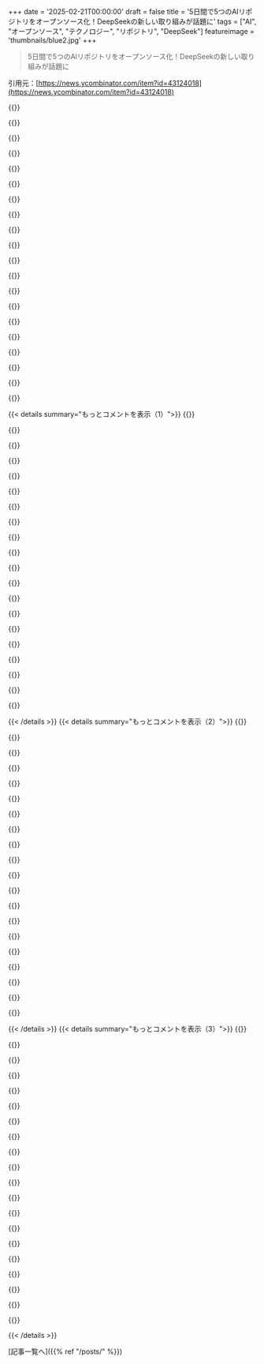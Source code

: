 +++
date = '2025-02-21T00:00:00'
draft = false
title = '5日間で5つのAIリポジトリをオープンソース化！DeepSeekの新しい取り組みが話題に'
tags = ["AI", "オープンソース", "テクノロジー", "リポジトリ", "DeepSeek"]
featureimage = 'thumbnails/blue2.jpg'
+++

> 5日間で5つのAIリポジトリをオープンソース化！DeepSeekの新しい取り組みが話題に

引用元：[https://news.ycombinator.com/item?id=43124018](https://news.ycombinator.com/item?id=43124018)

{{<matomeQuote body="リリース楽しみだけど、深く考えすぎてるのは俺だけ？このスレッドは個人的な解釈が多くて、DeepSeekはビジネスなんだから期待が大きすぎる気がするな。" userName="infecto" createdAt="2025-02-21T13:27:19" color="">}}

{{<matomeQuote body="具体的な情報がないから、議論が一般的になっちゃうんだろうな。アナウンスのアナウンスみたいなのはHNでは話題になりにくいし、リリースが面白くなるまで待つべきだと思う。" userName="dang" createdAt="2025-02-21T16:28:10" color="">}}

{{<matomeQuote body="中国ではビジネスは法的に個人とは見なされてないから、言葉の意味が違うんだよ。" userName="mudlus" createdAt="2025-02-21T23:56:52" color="">}}

{{<matomeQuote body="“純粋なガレージエネルギー”って表現いいね。推論スタックに興味津々。多くの人がR1を一台のH200ノードで回してるけど、DeepSeekはGPU当たりのRAMが少ないから、クラスタベースのMoE展開してるんじゃないかな。" userName="thundergolfer" createdAt="2025-02-21T06:14:53" color="#45d325">}}

{{<matomeQuote body="彼らの技術報告によると、一つの推論展開は約400GPUらしいぜ。" userName="mmoskal" createdAt="2025-02-21T06:56:55" color="">}}

{{<matomeQuote body="負荷バランスを最適化するには必要だな。残念ながら、この利益は小規模な展開には期待できないけど。" userName="fspeech" createdAt="2025-02-21T23:08:47" color="">}}

{{<matomeQuote body="H800のRAMサイズは削減されてないと思うけど、GPU間のメモリ帯域幅に問題があるみたい。最適化について興味深いな。" userName="sva_" createdAt="2025-02-21T06:31:28" color="">}}

{{<matomeQuote body="その通り。高性能GPUをトレーニング用に制限する主な方法は3つあるんだ。H800は前の2つは変更なしで、インターコネクト速度だけ半分になってるらしいよ。" userName="NitpickLawyer" createdAt="2025-02-21T11:15:56" color="">}}

{{<matomeQuote body="“純粋なガレージエネルギー”って10,000のA100sがあるらしい。そんなガレージが欲しいなあ。" userName="golly_ned" createdAt="2025-02-21T06:55:53" color="#ff33a1">}}

{{<matomeQuote body="＞“DeepSeekは約10,000のH800と10,000のH100を持っているはず。さらに、Nvidiaが中国向けのGPUをこの9ヶ月で100万台以上生産したよ。”" userName="blackeyeblitzar" createdAt="2025-02-21T06:57:56" color="">}}

{{<matomeQuote body="リポジトリの論文に書いてあるのは『DLトレーニングのために、Fire-Flyer 2に10000のPCIe A100 GPUを導入した』ってことだね。" userName="golly_ned" createdAt="2025-02-22T04:59:08" color="">}}

{{<matomeQuote body="そのレポートは雑だね。親会社（ヘッジファンド）がオープンに報告したすべてのGPUを、投資先企業で使ってると思ってるなんて馬鹿げてる。コカ・コーラがバークシャー・ハサウェイの全オフィスにアクセスできるって言ってるようなもんだよ。それに、DeepSeekの歴史を褒めるコメントも誇張されてて、実際には会社が1年も運営されてないからね。マーケティングのための曖昧な話はやめて、目の前の事実とコードに集中しよう。" userName="1oooqooq" createdAt="2025-02-21T09:37:40" color="">}}

{{<matomeQuote body="来週から5つのリポジトリをオープンソースにするって言ってるけど、実際のリポジトリが公開されるまで待ってから議論したほうがいいかも。オープンソースにされる詳細は何もないっぽいし、ただの予告みたいだね。" userName="oefrha" createdAt="2025-02-21T06:21:23" color="">}}

{{<matomeQuote body="確かに実際のリポジトリが出るまで待つべきだね。でも、これをGitHubのREADME.mdで見るのとEUのスライド式アプローチを比べると、EUに価値が提供できる人には賭けにくいかな。ヨーロッパはいい場所だと思ってるけど、EUの研究プロジェクトをいくつか経験してきたから、その成果には疑問を感じてる。" userName="tigroferoce" createdAt="2025-02-21T09:04:26" color="">}}

{{<matomeQuote body="間違ってないよ。実際に手に取れるものが出てくる中で成長するプレイヤーを見守る方が、政府に選ばれたプレイヤーが何も面白いものを見せる前に空虚な発表をするより遥かにエキサイティングだよね。" userName="oefrha" createdAt="2025-02-21T09:43:04" color="#ff33a1">}}

{{<matomeQuote body="それだけじゃないよ。世界の他の地域が光の速さで動いている中で、EUがこのプロジェクトを生き残らせたいなら、相当な態度の変化が必要だね。EUのプロジェクトが失敗するのに構わないと思うなら、未来はどうなるか冷静に考える必要がある。過去50年間、ヨーロッパは小さくなってしまったけど、計画や対応がないと正直難しい。" userName="tigroferoce" createdAt="2025-02-21T13:16:23" color="">}}

{{<matomeQuote body="＞ヨーロッパは小さくなったわけじゃなく、過去50年間でEUの国々は小さくなったと言ってるけど、CERNやESA、Airbusはどう考えても巨大企業だよね。彼らの分野では間違いなくトップだし。SpaceX対Arianneの再利用性の比較についても考慮に入れてるけど、BoeingとAirbusの結果や文化もあるし。ヨーロッパは工学やハードサイエンスで1位か2位（アメリカの後）なのは動かない事実だし、ソフトウェアやAIの分野で4位や5位になっても諦める理由はないと思うよ。アメリカの投資家がAI投資のリターンを求めるようになった時、今素晴らしく見える「先進的」なAI企業の多くが破産するだろうけど、ヨーロッパのプロジェクトはまだ資金が確保されてるだろうし。" userName="alienthrowaway" createdAt="2025-02-21T17:35:57" color="#ff5733">}}

{{<matomeQuote body="そうそう、これを投稿したのは、君がすでにそのポイントを指摘したのを見た後だったよ。" userName="dang" createdAt="2025-02-21T16:39:38" color="">}}

{{<matomeQuote body="全く無関係なことだけど、エレクトロニック・ダンス・ミュージックやヒップホップで使われる「ドロップ」って言葉がソフトウェアでも使われるのが面白いな。" userName="dkga" createdAt="2025-02-21T07:09:11" color="">}}

{{<matomeQuote body="「ドロップ」って言葉がエレクトロニック・ミュージックで広まる以前から、ヒップホップでは「新しいトラックをドロップする」って言い回しは永遠に使われていたと思うよ。" userName="locusofself" createdAt="2025-02-21T07:13:27" color="">}}

{{< details summary="もっとコメントを表示（1）">}}
{{<matomeQuote body="飛行機とパラシュートでの配送から来た表現だと思う。UPSの配達ドライバーや麻薬密売人から広がって、今は単に『届ける』って意味になってるよ。" userName="yencabulator" createdAt="2025-02-25T17:51:15" color="">}}

{{<matomeQuote body="正直、これはドロップがドロップシッピングに関するものだと思う。" userName="nialv7" createdAt="2025-02-21T07:40:22" color="">}}

{{<matomeQuote body="これはOpenAIの12日間のクリスマスよりもワクワクするよね。" userName="ipsum2" createdAt="2025-02-21T05:46:37" color="">}}

{{<matomeQuote body="感情的には同意するけど、o1はパラダイムシフトだった。DeepSeekがやったことはそこまでのレベルじゃないと思う。それはDeepSeek自身も同意してるよ。" userName="sanxiyn" createdAt="2025-02-21T05:51:03" color="#ff5c5c">}}

{{<matomeQuote body="パラダイムシフトは実際の『オープン』部分で、OpenAIはそれに苦戦しているようだね。" userName="h0l0cube" createdAt="2025-02-21T05:58:58" color="">}}

{{<matomeQuote body="科学知識の進展に関してはそうかもしれないが、DeepSeekはopexからcapexへのパラダイムシフトを達成した。このおかげで、リクエストごとに支払ったり、NVIDIAや制裁と戦ったりする必要がないアプリケーションが経済的に実現可能になった。" userName="Maxious" createdAt="2025-02-21T06:31:02" color="#ff5c5c">}}

{{<matomeQuote body="そのコストはどれだけ隠されてたり、補助されてるかはどうなんだろう？たくさんの主張があるけど、ぼやけたものも多いし。API料金の話を持ち出すと、CCPは地元企業を国際舞台で損失を出しながら運営させることが有名だし。" userName="w0m" createdAt="2025-02-21T16:49:00" color="">}}

{{<matomeQuote body="本当にそうだよ。中国の企業の主張をそのまま受け入れるのをやめてほしい。CCPが地政学的・経済的な理由で利害関係を持ってるから。Bytedanceもそういう例だし。" userName="astar1" createdAt="2025-02-22T04:06:43" color="">}}

{{<matomeQuote body="そうだね。OpenAIの12日間なんて純粋なアルトマンの妄言だよ。" userName="noname120" createdAt="2025-02-21T13:17:40" color="">}}

{{<matomeQuote body="DeepSeekと彼らが出しているすべてのイノベーションや研究に対して深い敬意を表したい。“共有されたすべてのラインが集団の勢いとなり、旅を加速する”って言葉はすごくいいね。" userName="vinhnx" createdAt="2025-02-21T06:35:53" color="#45d325">}}

{{<matomeQuote body="実際、OpenAIを完全に dismantle しようとしてるよね。そんなつもりはないみたいだけど。LLMは、CIOマガジンの「あなたのブロックチェーン戦略は？」みたいな無理矢理な内容があった時よりも、ずっと legit なブロックチェーンだった。AIのバブルは崩壊する、2026年末には確実に。" userName="wg0" createdAt="2025-02-21T10:08:57" color="">}}

{{<matomeQuote body="OpenAIって今、週に4億人のアクティブユーザーいるんじゃないの？" userName="sebzim4500" createdAt="2025-02-21T13:21:54" color="">}}

{{<matomeQuote body="それってアプリ/ウェブサイト、それともAPIのこと？" userName="FergusArgyll" createdAt="2025-02-21T13:47:01" color="">}}

{{<matomeQuote body="アプリ/ウェブサイトみたいだね。> chatgptは最近400M WAUを突破した、世界の5％にサービスできてるのは嬉しい。2M以上のビジネスユーザーが仕事でchatgptを使ってるし、APIの使用もo3ミニローンチ以降5倍に増えてる。" userName="sohzm" createdAt="2025-02-21T14:00:53" color="#ff33a1">}}

{{<matomeQuote body="君の意見にはほぼ同意。Googleはコストを下げる戦略があるから驚いてる。原版のDeepSeek R1やその distilled バージョンをホストしてるAPIプロバイダーが結構多い。コストがゼロに近づくと、ユースケースが指数関数的に増えるし。" userName="mark_l_watson" createdAt="2025-02-21T14:01:44" color="">}}

{{<matomeQuote body="＞ そんなつもりはないみたいだけど。これはとても naïve な考えだと思う。創設者は定量分析者で、何十年も中国での投資や市場設計、価格設定に関与してきた。政治に関与していないなんてことは、中国ではあり得ない。この人は何をしているかを分かってるよ。" userName="thenaturalist" createdAt="2025-02-21T12:51:34" color="#ff5c5c">}}

{{<matomeQuote body="アメリカ人を聖人扱いして、他の国の人を悪者にするなんて思考はないけど、あなたは何が言いたいの？" userName="Rodmine" createdAt="2025-02-22T15:18:41" color="">}}

{{<matomeQuote body="AIバブルって何を指してるのか分からない。企業の評価のこと？確かにいくつかの企業はうまくいかないだろうけど、今や多くの人が業務を加速するために使っているから、戻れないよ。あの時の動画ストリーミングのバブルが2020年に崩壊するって言ってるのと同じ。バブルが崩れる企業はあるけど、それ以外は特別なことじゃないよ。" userName="lugu" createdAt="2025-02-21T10:43:38" color="">}}

{{<matomeQuote body="バブルが崩れるってのは、業界自体が消えるわけじゃない。市場の過剰な期待が消えて、実際に価値のあるものだけが残るってこと。AIに関しては、実際に多くは fluff だから、バブルって呼ぶのは妥当。" userName="alternatex" createdAt="2025-02-21T12:10:47" color="">}}

{{<matomeQuote body="ドットコムバブルが崩れても世界中がインターネットを使い続けているし。「AI企業」の多くは、前例のない収益マルチプライヤーで評価されてる。OpenAIなんて44倍だし。戻ることはないと思うけど、このバブルは崩れるよ。" userName="mdjt" createdAt="2025-02-21T11:58:52" color="#ff33a1">}}


{{< /details >}}
{{< details summary="もっとコメントを表示（2）">}}
{{<matomeQuote body="AIの世界では、どこに強みがあるか興味深いよね。良いベースモデルはAPIにアクセスすればいつでも抽出できるし、システムプロンプトは漏れちゃうし、UIの工夫もコピーされる。でも結局、強みはハードウェアと垂直統合にあるのかも。" userName="antupis" createdAt="2025-02-21T05:53:44" color="#ff33a1">}}

{{<matomeQuote body="＞”ハードウェアと垂直統合が強みかも。”<br>強みは作れる製品さ。差別化された製品はコモディティにならないから、LLM自体は製品じゃない。Google、MSFT、Metaはすでに利益を上げる製品を持ってて、他の企業は製品作りに金を使いまくってる。実際に競争できるのはChatGPTだけ。LLMを作るのはデータベースを作るのと同じで、消費者はデータベースのためには買わないんだ。" userName="vineyardmike" createdAt="2025-02-21T07:23:40" color="#ff5c5c">}}

{{<matomeQuote body="データベースにはオペレーターが必要だけど、LLMは必要ないって意見もある。でも、サーバーやGPUの運用、システムプロンプトの作成、モデルのファインチューニングは誰がやるの？大手クラウドAPIでも、自社内でも必要な作業なんだ。多くのLLMの利用例は、ChatGPTのチャットボットだけじゃないし、自動要約や文書分析などいろんな道具になるよ。" userName="dsco" createdAt="2025-02-21T08:14:05" color="#38d3d3">}}

{{<matomeQuote body="LLMにはオペレーターが絶対に必要。サーバーやGPUを運営したり、プロンプトを作る人がいるから。LLMの利用例はチャットボットだけじゃなくて、自動的な要約や分類、OCR、翻訳などいろんなツールになるよ。" userName="vineyardmike" createdAt="2025-02-21T11:02:11" color="#ff33a1">}}

{{<matomeQuote body="Oracleはデータベースを売ってすごく成功しているよね。データを持つことが強みになるんだ。" userName="esafak" createdAt="2025-02-21T13:49:06" color="">}}

{{<matomeQuote body="過去に何度も同じ道をたどったよね。オープンプラットフォームがいつも他を打ち負かす。サービス提供者になるほうがよっぽどいいんじゃない？" userName="deelowe" createdAt="2025-02-21T06:14:21" color="#ff5c5c">}}

{{<matomeQuote body="オープンソースが勝つんだ。十分に良いもの+オープン（無料）って魅力的な提案だよね。" userName="runlevel1" createdAt="2025-02-21T08:12:51" color="">}}

{{<matomeQuote body="＞”AI空間での強みがどこにあるか興味深い。”<br>進む先に、強みは必要ないよ。" userName="panny" createdAt="2025-02-21T09:36:15" color="">}}

{{<matomeQuote body="＞”良いベースモデルはAPIにアクセスしさえすればいつでも抽出できる。”<br>それってどういう意味なの？" userName="sumedh" createdAt="2025-02-21T09:01:21" color="">}}

{{<matomeQuote body="閉じたソースモデルの出力を使って、合成トレーニングデータセットを作り、賢いモデルの利点をバカなモデルに取り込むことができるんだ。これがOpenAIが思考過程を見せない理由だよ。" userName="mptest" createdAt="2025-02-21T09:17:53" color="#38d3d3">}}

{{<matomeQuote body="なんでモートが必要なの？" userName="rfoo" createdAt="2025-02-21T07:42:56" color="">}}

{{<matomeQuote body="俺たちは必要ない。でも投資家は必要だ。制限をかけなければ、LLMにお金は入らないからな。" userName="lompad" createdAt="2025-02-21T07:54:17" color="">}}

{{<matomeQuote body="その通りだ。投資家はLLMにお金を注ぎ込むのをやめた方がいい。純粋な数学にはお金が入らないのと同じように。" userName="rfoo" createdAt="2025-02-21T09:49:20" color="">}}

{{<matomeQuote body="会社が次のブレイクスルーやトレーニングの資金を稼ぐためさ。" userName="FergusArgyll" createdAt="2025-02-21T13:50:38" color="">}}

{{<matomeQuote body="GPUファームのオープンソース代替はない、それがモートだ。だからオープンソースのモデルを出しても大丈夫なんだ、実行するのが難しいし、何百万のユーザーのSLAを維持するのはもっと大変だし。" userName="tonyhart7" createdAt="2025-02-21T06:36:09" color="#ff33a1">}}

{{<matomeQuote body="ラップトップは高性能モデルをどれくらいで運用できるようになるの？エンドユーザーがサーバーファームを必要とするユースケースは何？" userName="randomvariable" createdAt="2025-02-21T14:10:36" color="">}}

{{<matomeQuote body="多分次の5〜10年かな。でもその頃にはさらなる技術革新が進んで、例えば10兆パラメータのクラウドホスティングが普通になって、600Bモデル使うのが馬鹿らしく感じるかも。" userName="tonyhart7" createdAt="2025-02-21T14:23:08" color="">}}

{{<matomeQuote body="これ見るのはいいね！インフラツールのオープンソースはAIのイノベーションを加速できる。よく文書化されたリポジトリがあると、実験や既存の作業の上に構築するのが簡単になるし。これらのリポジトリは分散トレーニングやモデルサービングに特化しているの？" userName="codelion" createdAt="2025-02-21T05:51:31" color="#ff5733">}}

{{<matomeQuote body="FacebookとDeepSeekにしっかりオープンソースされた基盤モデル企業の評価はどう競争するの？中国やFacebookがほぼ無料で提供しているから、これらのモデルを作っても数百億の価値が得られない気がする。" userName="andy_ppp" createdAt="2025-02-21T07:31:51" color="">}}

{{<matomeQuote body="あの評価は創業者が投資家に信じさせた架空の未来に基づいてるよね。ホントにAGIに最初に到達したらお金を独占できるって考えは、モデルが漏れたり再現できることを深く考えてないんだ。DeepSeekがそれを証明したし、OpenAIもAnthropicも、実はほぼモーテが無いってことがわかると思う。現実に評価がぶつかるとき、またAIの冬が来そうだ。" userName="lompad" createdAt="2025-02-21T07:52:14" color="#38d3d3">}}


{{< /details >}}
{{< details summary="もっとコメントを表示（3）">}}
{{<matomeQuote body="AGIが存在する未来で、お金が存在しないなんて考えられない。すぐに全てが価値を失うか、創造者が富を独占してしまうか、もしくはユートピアが来てお金が必要ない社会になる。" userName="mcslurryhole" createdAt="2025-02-21T10:09:16" color="#ff5733">}}

{{<matomeQuote body="経済の法則は人間に対してもAIに対しても同じ。むしろAIの方がより合理的な経済人かもしれない。仮にAIが全人類を滅ぼしても、AI同士の取引にはお金が必要だと思う。" userName="logicchains" createdAt="2025-02-21T11:15:05" color="">}}

{{<matomeQuote body="ほとんど無限にエネルギーを生み出せるようになったら、取引する必要がある？リソースが限られてるから取引するんじゃないかな。" userName="esafak" createdAt="2025-02-21T13:51:17" color="">}}

{{<matomeQuote body="リソースの配分は必要。AI自身もリソースをめぐって「議論」することになると思う。だからペーパークリップを最大化するみたいな話になる。" userName="cellis" createdAt="2025-02-21T14:34:13" color="">}}

{{<matomeQuote body="AGIは人間のように賢いって意味で、新しいことを発明するわけじゃない。無限の無料エネルギーを生み出すとは思えないな。" userName="Jensson" createdAt="2025-02-21T19:14:43" color="">}}

{{<matomeQuote body="今回は冬が来るのが待ちきれない。" userName="1oooqooq" createdAt="2025-02-21T09:40:04" color="">}}

{{<matomeQuote body="PostgresやMySqlは無料だけど、Oracleが毎年何百億も稼ぐのを止められない。" userName="aurareturn" createdAt="2025-02-21T09:15:25" color="">}}

{{<matomeQuote body="Oracle DBからの移行は難しいと思うよ。Oracleに依存してるビジネスは、技術的に奴隷状態にあるから。AIモデルに依存してるビジネスは全然違うと思うけど。" userName="alternatex" createdAt="2025-02-21T12:16:29" color="">}}

{{<matomeQuote body="まだ早すぎる。多くのAIラボは潰れたり買収されたりするだろう。結局、大きな企業が残って、小さい企業は残り物を争うことになる。" userName="aurareturn" createdAt="2025-02-21T16:56:17" color="#ff5733">}}

{{<matomeQuote body="DeepSeekがFacebookや中国について言うのは恥ずかしいことだね。" userName="new_user_final" createdAt="2025-02-21T12:02:34" color="">}}

{{<matomeQuote body="DeepSeekとOpenAIの名前を交換できないかな？" userName="ryao" createdAt="2025-02-21T13:40:17" color="">}}

{{<matomeQuote body="OpenSeekとDeepAIって名前はどう？" userName="miohtama" createdAt="2025-02-21T14:06:07" color="">}}

{{<matomeQuote body="GPが言いたいのは、DeepSeekは実際にはオープンだからOpenAIと名付けるべきってことじゃないかな。" userName="abustamam" createdAt="2025-02-22T04:58:00" color="">}}

{{<matomeQuote body="楽しみだな！使えるケースではオープンモデルを使うように努力するよ。オープンモデルが進化して人気になることで、他のモデルもオープン化されるかも。" userName="mythz" createdAt="2025-02-21T06:12:04" color="#38d3d3">}}

{{<matomeQuote body="これは本当にオープンソースになるのか、それとも重みだけの公開になるのか？トレーニングコードが見たいな。モデルがCCPのプロパガンダや検閲を組み込んでいるのは問題だと思う。" userName="blackeyeblitzar" createdAt="2025-02-21T06:42:10" color="">}}

{{<matomeQuote body="彼らは単にNvidiaの株をショートしてるだけなんじゃない？" userName="voxelizer" createdAt="2025-02-21T06:11:26" color="">}}

{{<matomeQuote body="モデルのリリースの仕方やオープンソースの精神を保ってるのを見ると、期待しちゃうね！" userName="nicetryguy" createdAt="2025-02-21T06:18:42" color="">}}

{{<matomeQuote body="これがNvidiaを押し上げるかもね。<br>＞“経済学におけるJevonsの逆説は、技術の進歩が資源の利用効率を高め（その用途に必要な量を減少させる）、その結果、全体の需要が増えて資源消費が増加することを示している。”" userName="matsemann" createdAt="2025-02-21T10:48:08" color="">}}

{{<matomeQuote body="Tencentが最近10万から20万のH20を買ったけど、オープンソースがNvidiaの価格を下げるかはまだ不明だね。" userName="WiSaGaN" createdAt="2025-02-21T09:32:17" color="">}}

{{<matomeQuote body="＞”なぜなら、共有される全てのラインが集団的な勢いを生み出して、旅路を加速させるから。”彼らのやり方には本当に感心するし、他の人たちのための素晴らしいパラダイムだと思う。理由はどうでもいいけど、彼らが何か義務があったのかとも思う。" userName="macns" createdAt="2025-02-21T06:45:10" color="">}}


{{< /details >}}


[記事一覧へ]({{% ref "/posts/" %}})
